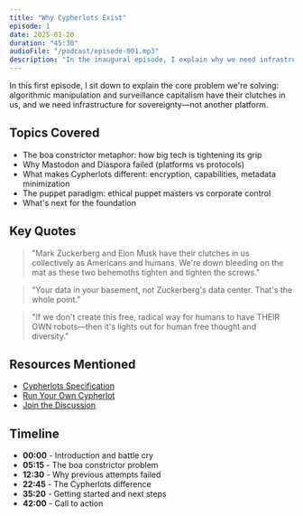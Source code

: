 ```yaml
---
title: "Why Cypherlots Exist"
episode: 1
date: 2025-01-20
duration: "45:30"
audioFile: "/podcast/episode-001.mp3"
description: "In the inaugural episode, I explain why we need infrastructure for digital sovereignty and what makes Cypherlots different from everything that came before."
---
```


In this first episode, I sit down to explain the core problem we're solving: algorithmic manipulation and surveillance capitalism have their clutches in us, and we need infrastructure for sovereignty—not another platform.

## Topics Covered

- The boa constrictor metaphor: how big tech is tightening its grip
- Why Mastodon and Diaspora failed (platforms vs protocols)
- What makes Cypherlots different: encryption, capabilities, metadata minimization
- The puppet paradigm: ethical puppet masters vs corporate control
- What's next for the foundation

## Key Quotes

> "Mark Zuckerberg and Elon Musk have their clutches in us collectively as Americans and humans. We're down bleeding on the mat as these two behemoths tighten and tighten the screws."

> "Your data in your basement, not Zuckerberg's data center. That's the whole point."

> "If we don't create this free, radical way for humans to have THEIR OWN robots—then it's lights out for human free thought and diversity."

## Resources Mentioned

- [Cypherlots Specification](/specs/rfc-0001-core)
- [Run Your Own Cypherlot](/docs/quickstart)
- <a href="https://github.com/JournalFoundation/cipherlot/discussions" target="_blank" rel="noopener noreferrer">Join the Discussion</a>

## Timeline

- **00:00** - Introduction and battle cry
- **05:15** - The boa constrictor problem
- **12:30** - Why previous attempts failed
- **22:45** - The Cypherlots difference
- **35:20** - Getting started and next steps
- **42:00** - Call to action